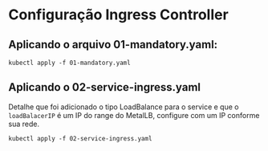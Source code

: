 # Configuração Ingress Controller

## Aplicando o arquivo 01-mandatory.yaml:

```
kubectl apply -f 01-mandatory.yaml
```

## Aplicando o 02-service-ingress.yaml

Detalhe que foi adicionado o tipo LoadBalance para o service e que o `loadBalacerIP` é um IP do range do MetalLB, configure com um IP conforme sua rede.

```
kubectl apply -f 02-service-ingress.yaml
```
